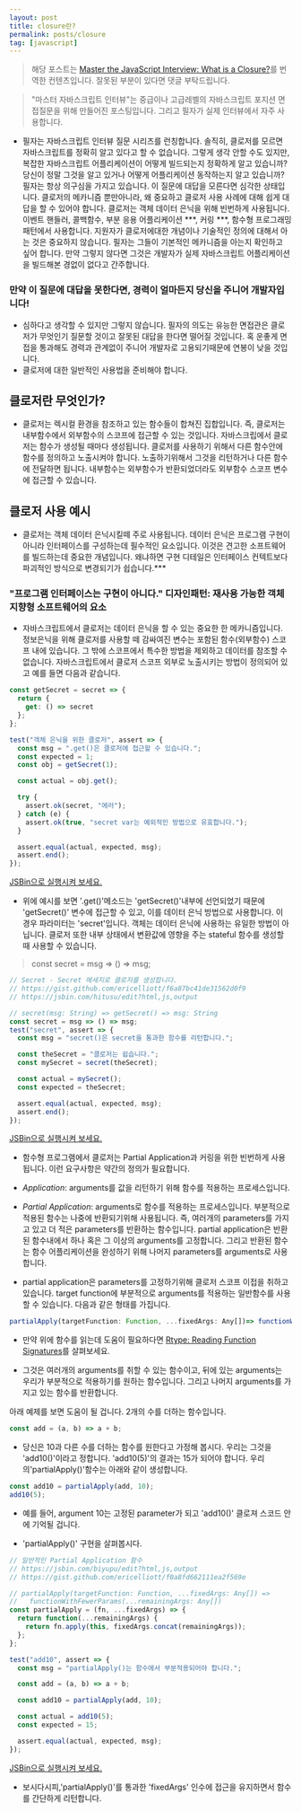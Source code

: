 ```yaml
---
layout: post
title: closure란?
permalink: posts/closure
tag: [javascript]
---
```


> 해당 포스트는 [Master the JavaScript Interview: What is a Closure?](https://medium.com/javascript-scene/master-the-javascript-interview-what-is-a-closure-b2f0d2152b36)를 번역한 컨텐츠입니다. 잘못된 부분이 있다면 댓글 부탁드립니다.

> "마스터 자바스크립트 인터뷰"는 중급이나 고급레벨의 자바스크립트 포지션 면접질문을 위해 만들어진 포스팅입니다. 그리고 필자가 실제 인터뷰에서 자주 사용합니다.

- 필자는 자바스크립트 인터뷰 질문 시리즈를 런칭합니다. 솔직히, 클로저를 모르면 자바스크립트를 정확히 알고 있다고 할 수 없습니다.
  그렇게 생각 안할 수도 있지만, 복잡한 자바스크립트 어플리케이션이 어떻게 빌드되는지 정확하게 알고 있습니까? 당신이 정말 그것을 알고 있거나 어떻게 어플리케이션 동작하는지 알고 있습니까? 필자는 항상 의구심을 가지고 있습니다. 이 질문에 대답을 모른다면 심각한 상태입니다.
  클로저의 메카니즘 뿐만아니라, 왜 중요하고 클로저 사용 사례에 대해 쉽게 대답을 할 수 있어야 합니다.
  클로저는 객체 데이터 은닉을 위해 빈번하게 사용됩니다. 이벤트 핸들러, 콜백함수, 부분 응용 어플리케이션 \*\*\*, 커링 \*\*\*, 함수형 프로그래밍 패턴에서 사용합니다.
  지원자가 클로저에대한 개념이나 기술적인 정의에 대해서 아는 것은 중요하지 않습니다. 필자는 그들이 기본적인 메카니즘을 아는지 확인하고 싶어 합니다. 만약 그렇지 않다면 그것은 개발자가 실제 자바스크립트 어플리케이션을 빌드해본 경없이 없다고 간주합니다.

### 만약 이 질문에 대답을 못한다면, 경력이 얼마든지 당신을 주니어 개발자입니다!

- 심하다고 생각할 수 있지만 그렇지 않습니다. 필자의 의도는 유능한 면접관은 클로저가 무엇인기 질문할 것이고 잘못된 대답을 한다면 떨어질 것입니다. 혹 운좋게 면접을 통과해도 경력과 관계없이 주니어 개발자로 고용되기때문에 연봉이 낮을 것입니다.
- 클로저에 대한 일반적인 사용법을 준비해야 합니다.

## 클로저란 무엇인가?

- 클로저는 렉시컬 환경을 참조하고 있는 함수들이 합쳐진 집합입니다. 즉, 클로저는 내부함수에서 외부함수의 스코프에 접근할 수 있는 것입니다. 자바스크립에서 클로저는 함수가 생성될 때마다 생성됩니다.
  클로저를 사용하기 위해서 다른 함수안에 함수를 정의하고 노출시켜야 합니다. 노출하기위해서 그것을 리턴하거나 다른 함수에 전달하면 됩니다.
  내부함수는 외부함수가 반환되었더라도 외부함수 스코프 변수에 접근할 수 있습니다.

## 클로저 사용 예시

- 클로저는 객체 데이터 은닉시킬떼 주로 사용됩니다. 데이터 은닉은 프로그램 구현이 아니라 인터페이스를 구성하는데 필수적인 요소입니다. 이것은 견고한 소프트웨어를 빌드하는데 중요한 개념입니다. 왜냐하면 구현 디테일은 인터페이스 컨텍트보다 파괴적인 방식으로 변경되기가 쉽습니다.\*\*\*

### "프로그램 인터페이스는 구현이 아니다." 디자인패턴: 재사용 가능한 객체 지향형 소프트웨어의 요소

- 자바스크립트에서 클로저는 데이터 은닉을 할 수 있는 중요한 한 메카니즘입니다. 정보은닉을 위해 클로저를 사용할 떼 감싸여진 변수는 포함된 함수(외부함수) 스코프 내에 있습니다. 그 밖에 스코프에서 특수한 방법을 제외하고 데이터를 참조할 수 없습니다. 자바스크립트에서 클로저 스코프 외부로 노출시키는 방법이 정의되어 있고 예를 들면 다음과 같습니다.

```javascript
const getSecret = secret => {
  return {
    get: () => secret
  };
};

test("객체 은닉을 위한 클로저", assert => {
  const msg = ".get()은 클로저에 접근할 수 있습니다.";
  const expected = 1;
  const obj = getSecret(1);

  const actual = obj.get();

  try {
    assert.ok(secret, "에러");
  } catch (e) {
    assert.ok(true, "secret var는 예외적인 방법으로 유효합니다.");
  }

  assert.equal(actual, expected, msg);
  assert.end();
});
```

[JSBin으로 실행시켜 보세요.](https://jsbin.com/gareno/edit?html,js,output)

- 위에 예시를 보면 '.get()'메소드는 'getSecret()'내부에 선언되었기 때문에 'getSecret()' 변수에 접근할 수 있고, 이를 데이터 은닉 방법으로 사용합니다. 이 경우 파라미터는 'secret'입니다.
  객체는 데이터 은닉에 사용하는 유일한 방법이 아닙니다. 클로저 또한 내부 상태에서 변환값에 영향을 주는 stateful 함수를 생성할 때 사용할 수 있습니다.

> const secret = msg => () => msg;

```javascript
// Secret - Secret 메세지로 클로저를 생성합니다.
// https://gist.github.com/ericelliott/f6a87bc41de31562d0f9
// https://jsbin.com/hitusu/edit?html,js,output

// secret(msg: String) => getSecret() => msg: String
const secret = msg => () => msg;
test("secret", assert => {
  const msg = "secret()은 secret을 통과한 함수를 리턴합니다.";

  const theSecret = "클로저는 쉽습니다.";
  const mySecret = secret(theSecret);

  const actual = mySecret();
  const expected = theSecret;

  assert.equal(actual, expected, msg);
  assert.end();
});
```

[JSBin으로 실행시켜 보세요.](https://jsbin.com/bazayo/1/edit?html,js,output)

- 함수형 프로그램에서 클로저는 Partial Application과 커링을 위한 빈번하게 사용됩니다. 이런 요구사항은 약간의 정의가 필요합니다.

- _Application_: arguments를 값을 리턴하기 위해 함수를 적용하는 프로세스입니다.

- _Partial Application_: arguments로 함수를 적용하는 프로세스입니다. 부분적으로 적용된 함수는 나중에 반환되기위해 사용됩니다. 즉, 여러개의 parameters를 가지고 있고 더 적은 parameters를 반환하는 함수입니다. partial application은 반환된 함수내에서 하나 혹은 그 이상의 arguments를 고정합니다. 그리고 반환된 함수는 함수 어플리케이션을 완성하기 위해 나머지 parameters를 arguments로 사용합니다.

- partial application은 parameters를 고정하기위해 클로저 스코프 이접을 취하고 있습니다. target function에 부분적으로 arguments를 적용하는 일반함수를 사용할 수 있습니다. 다음과 같은 형태를 가집니다.

```javascript
partialApply(targetFunction: Function, ...fixedArgs: Any[])=> functionWithFewerParams(...remainingArgs: Any[])
```

- 만약 위에 함수를 읽는데 도움이 필요하다면 [Rtype: Reading Function Signatures](https://github.com/ericelliott/rtype#reading-function-signatures)를 살펴보세요.

- 그것은 여러개의 arguments를 취할 수 있는 함수이고, 뒤에 있는 arguments는 우리가 부분적으로 적용하기를 원하는 함수입니다. 그리고 나머지 arguments를 가지고 있는 함수를 반환합니다.

아래 예제를 보면 도움이 될 겁니다. 2개의 수를 더하는 함수입니다.

```javascript
const add = (a, b) => a + b;
```

- 당신은 10과 다른 수를 더하는 함수를 원한다고 가정해 봅시다. 우리는 그것을 'add10()'이라고 정합니다. 'add10(5)'의 결과는 15가 되어야 합니다. 우리의'partialApply()'함수는 아래와 같이 생성합니다.

```javascript
const add10 = partialApply(add, 10);
add10(5);
```

- 예를 들어, argument 10는 고정된 parameter가 되고 'add10()' 클로져 스코드 안에 기억될 겁니다.

- 'partialApply()' 구현을 살펴봅시다.

```javascript
// 일반적인 Partial Application 함수
// https://jsbin.com/biyupu/edit?html,js,output
// https://gist.github.com/ericelliott/f0a8fd662111ea2f569e

// partialApply(targetFunction: Function, ...fixedArgs: Any[]) =>
//   functionWithFewerParams(...remainingArgs: Any[])
const partialApply = (fn, ...fixedArgs) => {
  return function(...remainingArgs) {
    return fn.apply(this, fixedArgs.concat(remainingArgs));
  };
};

test("add10", assert => {
  const msg = "partialApply()는 함수에서 부분적용되어야 합니다.";

  const add = (a, b) => a + b;

  const add10 = partialApply(add, 10);

  const actual = add10(5);
  const expected = 15;

  assert.equal(actual, expected, msg);
});
```

[JSBin으로 실행시켜 보세요.](https://jsbin.com/biyupu/edit?html,js,output)

- 보시다시피,'partialApply()'를 통과한 'fixedArgs' 인수에 접근을 유지하면서 함수를 간단하게 리턴합니다.
